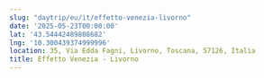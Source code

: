 ```yaml
---
slug: "daytrip/eu/it/effetto-venezia-livorno"
date: '2025-05-23T00:00:00'
lat: '43.54442489808682'
lng: '10.300439374999996'
location: 35, Via Edda Fagni, Livorno, Toscana, 57126, Italia
title: Effetto Venezia - Livorno
---
```




